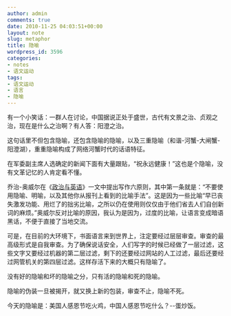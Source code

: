 ```yaml
---
author: admin
comments: true
date: 2010-11-25 04:03:51+00:00
layout: note
slug: metaphor
title: 隐喻
wordpress_id: 3596
categories:
- notes
- 语文运动
tags:
- 语文运动
- 语言
- 隐喻
---
```


有一个小笑话：一群人在讨论，中国据说正处于盛世，古代有文景之治、贞观之治，现在是什么之治啊？有人答：阳澄之治。

这句话里不但包含隐喻，还包含隐喻的隐喻，以及三重隐喻（和谐-河蟹-大闸蟹-阳澄湖），重重隐喻构成了网络河蟹时代的话语特征。

在军委副主席人选确定的新闻下面有大量跟贴，“祝永远健康！”这也是个隐喻，没有文革记忆的人肯定看不懂。

乔治-奥威尔在《[政治与英语](http://article.yeeyan.org/view/finerain/45930)》一文中提出写作六原则，其中第一条就是：“不要使用隐喻、明喻，以及其他你从报刊上看到的比喻手法”。这是因为一些比喻“早已丧失激发功能、用烂了的拙劣比喻，之所以仍在使用则仅仅由于他们省去人们自创新词的麻烦。”奥威尔反对比喻的原因，我认为是因为，过度的比喻，让语言变成暗语黑话，不便于直接了当地交流。

可是，在目前的大环境下，书面语言来到世界上，注定要经过层层审查。审查的最高级形式是自我审查。为了确保说话安全，人们写字的时候已经做了一层过滤，这些文字又要经过机器的第二层过滤，剩下的还要经过网站的人工过滤，最后还要经过网管机关的第四层过滤。这样存活下来的大概只有隐喻了。

没有好的隐喻和坏的隐喻之分，只有活的隐喻和死的隐喻。

隐喻的伪装一旦被揭开，就又换上新的包装，审查不止，隐喻不死。

今天的隐喻是：美国人感恩节吃火鸡，中国人感恩节吃什么？--蛋炒饭。

